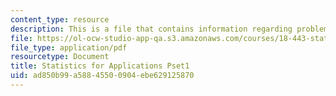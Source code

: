 ```yaml
---
content_type: resource
description: This is a file that contains information regarding problem set 1.
file: https://ol-ocw-studio-app-qa.s3.amazonaws.com/courses/18-443-statistics-for-applications-spring-2015/ad850b99a58845500904ebe629125870_MIT18_443S15_Pset1.pdf
file_type: application/pdf
resourcetype: Document
title: Statistics for Applications Pset1
uid: ad850b99-a588-4550-0904-ebe629125870
---
```

